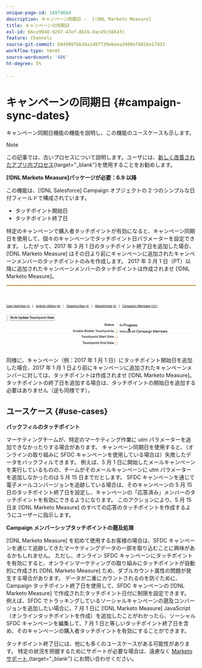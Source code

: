 ```yaml
---
unique-page-id: 18874684
description: キャンペーン同期日 –  [!DNL Marketo Measure]
title: キャンペーンの同期日
exl-id: 66ce9948-9297-47ef-8b16-0ac45c5664fc
feature: Channels
source-git-commit: b84909fbb34a1d8f739ebeea3400ef8816e17d32
workflow-type: tm+mt
source-wordcount: '486'
ht-degree: 5%

---
```


# キャンペーンの同期日 {#campaign-sync-dates}

キャンペーン同期日機能の機能を説明し、この機能のユースケースも示します。

>[!NOTE]
>
>この記事では、古いプロセスについて説明します。ユーザには、[新しく改善されたアプリ内プロセス](/help/channel-tracking-and-setup/offline-channels/custom-campaign-sync.md){target="_blank"}を使用することをお勧めします。

**[!DNL Marketo Measure]パッケージが必要：6.9 以降**

この機能は、[!DNL Salesforce] Campaign オブジェクトの 2 つのシンプルな日付フィールドで構成されています。

* タッチポイント開始日
* タッチポイント終了日

特定のキャンペーンで購入者タッチポイントが有効になると、キャンペーン同期日を使用して、個々のキャンペーンでタッチポイント日パラメーターを設定できます。 したがって、2017 年 3 月 1 日のタッチポイント終了日を追加した場合、[!DNL Marketo Measure] はその日より前にキャンペーンに追加されたキャンペーンメンバーのタッチポイントのみを作成します。 2017 年 3 月 1 日（PT）以降に追加されたキャンペーンメンバーのタッチポイントは作成されませ [!DNL Marketo Measure]。

![](assets/1.gif)

同様に、キャンペーン（例：2017 年 1 月 1 日）にタッチポイント開始日を追加した場合、2017 年 1 月 1 日より前にキャンペーンに追加されたキャンペーンメンバーに対しては、タッチポイントは作成されませ [!DNL Marketo Measure]。 タッチポイントの終了日を追加する場合は、タッチポイントの開始日を追加する必要はありません（逆も同様です）。

## ユースケース {#use-cases}

**バックフィルのタッチポイント**

マーケティングチームが、特定のマーケティング作業に utm パラメーターを追加できなかったりする場合があります。 キャンペーン同期日を使用すると、（オンラインの取り組みに SFDC キャンペーンを使用している場合は）失敗したデータをバックフィルできます。 例えば、5 月 1 日に開始したメールキャンペーンを実行しているものの、チームがそのメールキャンペーンに utm パラメーターを追加しなかったのは 5 月 15 日までだとします。 SFDC キャンペーンを通じて電子メールコンバージョンを追跡している場合は、そのキャンペーンの 5 月 15 日のタッチポイント終了日を設定し、キャンペーンの「応答済み」メンバーのタッチポイントを有効にできるようになります。 このアクションにより、5 月 15 日ま [!DNL Marketo Measure] のすべての応答のタッチポイントを作成するようにユーザーに指示します。

**Campaign メンバーシップタッチポイントの遡及処理**

[!DNL Marketo Measure] を初めて使用するお客様の場合は、SFDC キャンペーンを通じて追跡してきたマーケティングデータの一部を取り込むことに興味があるかもしれません。 ただし、オンライン SFDC キャンペーンにタッチポイントを有効にすると、オンラインマーケティングの取り組みにタッチポイントが自動的に作成され [!DNL Marketo Measure] ため、ダブルカウント属性の問題が発生する場合があります。 データが二重にカウントされるのを防ぐために、Campaign タッチポイント終了日を使用して、SFDC キャンペーンの [!DNL Marketo Measure] で作成されたタッチポイント日付に制限を設定できます。 例えば、SFDC でトラッキングしているソーシャルキャンペーンの遡及コンバージョンを追加したい場合に、7 月 1 日に [!DNL Marketo Measure] JavaScript（オンラインタッチポイントを作成）を追加したことがわかったら、ソーシャル SFDC キャンペーンを編集して、7 月 1 日と等しいタッチポイント終了日を含め、そのキャンペーンの購入者タッチポイントを有効にすることができます。

タッチポイント終了日には、他にも多くのユースケースがある可能性があります。 特定の状況を把握するためにサポートが必要な場合は、遠慮なく [Marketo サポート ](https://nation.marketo.com/t5/support/ct-p/Support){target="_blank"} にお問い合わせください。
